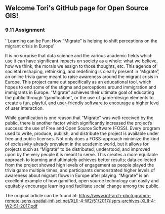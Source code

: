 ## Welcome Tori's GitHub page for Open Source GIS!

### 9.11 Assignment 

''Learning can be Fun: How “Migrate” is helping to shift perceptions on the migrant crisis in Europe'' 

It is no surprise that data science and the various academic fields which use it can have significant impacts on society as a whole: what we believe, how we think, the morals we assign to those thoughts, etc. This agenda of societal reshaping, rethinking, and redefining is clearly present in “Migrate”, an online trivia game meant to raise awareness around the migrant crisis in Europe. This project came out specifically as an educational tool, which hopes to end some of the stigma and perceptions around immigration and immigrants in Europe. “Migrate” achieves their ultimate goal of educating the public through “gamification”, or the use of game-design elements to create a fun, playful, and user-friendly software to encourage a higher level of user interaction.
	
While gamification is one reason that “Migrate” was well-received by the public, there is another factor which significantly increased the project’s success: the use of Free and Open Source Software (FOSS). Every program used to write, produce, publish, and distribute the project is available under free and public licenses. Not only does a FOSS-approach minimize the kind of exclusivity already prevalent in the academic world, but it allows for projects such as “Migrate” to be distributed, understood, and improved upon by the very people it is meant to serve. This creates a more equitable approach to learning and ultimately achieves better results; data collected from the project showed high levels of engagement as people played the trivia game multiple times, and participants demonstrated higher levels of awareness about migrant flows in Europe after playing. “Migrate” is an excellent example of how gamified, open source technology can easily and equitably encourage learning and facilitate social change among the public. 

The original article can be found at: https://www.int-arch-photogramm-remote-sens-spatial-inf-sci.net/XLII-4-W2/51/2017/isprs-archives-XLII-4-W2-51-2017.pdf 


